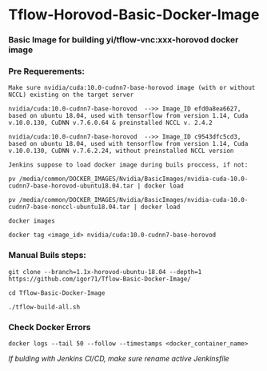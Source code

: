 # Tflow-Horovod-Basic-Docker-Image
### Basic Image for building yi/tflow-vnc:xxx-horovod docker image

### Pre Requerements:
```
Make sure nvidia/cuda:10.0-cudnn7-base-horovod image (with or without NCCL) existing on the target server

nvidia/cuda:10.0-cudnn7-base-horovod  -->> Image_ID efd0a8ea6627, based on ubuntu 18.04, used with tensorflow from version 1.14, Cuda v.10.0.130, CuDNN v.7.6.0.64 & preinstalled NCCL v. 2.4.2

nvidia/cuda:10.0-cudnn7-base-horovod  -->> Image_ID c9543dfc5cd3, based on ubuntu 18.04, used with tensorflow from version 1.14, Cuda v.10.0.130, CuDNN v.7.6.2.24, without preinstalled NCCL version

Jenkins suppose to load docker image during buils proccess, if not:

pv /media/common/DOCKER_IMAGES/Nvidia/BasicImages/nvidia-cuda-10.0-cudnn7-base-horovod-ubuntu18.04.tar | docker load

pv /media/common/DOCKER_IMAGES/Nvidia/BasicImages/nvidia-cuda-10.0-cudnn7-base-nonccl-ubuntu18.04.tar | docker load

docker images

docker tag <image_id> nvidia/cuda:10.0-cudnn7-base-horovod
```

### Manual Buils steps:
```
git clone --branch=1.1x-horovod-ubuntu-18.04 --depth=1 https://github.com/igor71/Tflow-Basic-Docker-Image/

cd Tflow-Basic-Docker-Image

./tflow-build-all.sh
```
### Check Docker Errors
```
docker logs --tail 50 --follow --timestamps <docker_container_name>
```

*If bulding with Jenkins CI/CD, make sure rename active Jenkinsfile*
